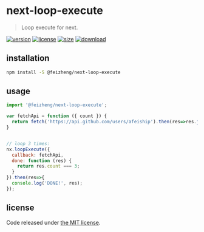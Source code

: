 # next-loop-execute
> Loop execute for next.

[![version][version-image]][version-url]
[![license][license-image]][license-url]
[![size][size-image]][size-url]
[![download][download-image]][download-url]

## installation
```bash
npm install -S @feizheng/next-loop-execute
```

## usage
```js
import '@feizheng/next-loop-execute';

var fetchApi = function ({ count }) {
  return fetch('https://api.github.com/users/afeiship').then(res=>res.json());
}


// loop 3 times:
nx.loopExecute({
  callback: fetchApi,
  done: function (res) {
    return res.count === 3;
  }
}).then(res=>{
  console.log('DONE!', res);
});
```

## license
Code released under [the MIT license](https://github.com/afeiship/next-loop-execute/blob/master/LICENSE.txt).

[version-image]: https://img.shields.io/npm/v/@feizheng/next-loop-execute
[version-url]: https://npmjs.org/package/@feizheng/next-loop-execute

[license-image]: https://img.shields.io/npm/l/@feizheng/next-loop-execute
[license-url]: https://github.com/afeiship/next-loop-execute/blob/master/LICENSE.txt

[size-image]: https://img.shields.io/bundlephobia/minzip/@feizheng/next-loop-execute
[size-url]: https://github.com/afeiship/next-loop-execute/blob/master/dist/next-loop-execute.min.js

[download-image]: https://img.shields.io/npm/dm/@feizheng/next-loop-execute
[download-url]: https://www.npmjs.com/package/@feizheng/next-loop-execute
